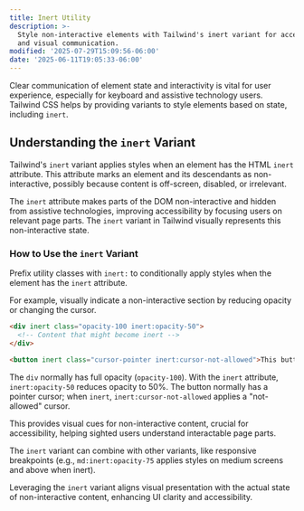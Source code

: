 ```yaml
---
title: Inert Utility
description: >-
  Style non-interactive elements with Tailwind's inert variant for accessibility
  and visual communication.
modified: '2025-07-29T15:09:56-06:00'
date: '2025-06-11T19:05:33-06:00'
---
```


Clear communication of element state and interactivity is vital for user experience, especially for keyboard and assistive technology users. Tailwind CSS helps by providing variants to style elements based on state, including `inert`.

## Understanding the `inert` Variant

Tailwind's `inert` variant applies styles when an element has the HTML `inert` attribute. This attribute marks an element and its descendants as non-interactive, possibly because content is off-screen, disabled, or irrelevant.

The `inert` attribute makes parts of the DOM non-interactive and hidden from assistive technologies, improving accessibility by focusing users on relevant page parts. The `inert` variant in Tailwind visually represents this non-interactive state.

### How to Use the `inert` Variant

Prefix utility classes with `inert:` to conditionally apply styles when the element has the `inert` attribute.

For example, visually indicate a non-interactive section by reducing opacity or changing the cursor.

```html tailwind
<div inert class="opacity-100 inert:opacity-50">
  <!-- Content that might become inert -->
</div>

<button inert class="cursor-pointer inert:cursor-not-allowed">This button might be inert</button>
```

The `div` normally has full opacity (`opacity-100`). With the `inert` attribute, `inert:opacity-50` reduces opacity to 50%. The button normally has a pointer cursor; when `inert`, `inert:cursor-not-allowed` applies a "not-allowed" cursor.

This provides visual cues for non-interactive content, crucial for accessibility, helping sighted users understand interactable page parts.

The `inert` variant can combine with other variants, like responsive breakpoints (e.g., `md:inert:opacity-75` applies styles on medium screens and above when inert).

Leveraging the `inert` variant aligns visual presentation with the actual state of non-interactive content, enhancing UI clarity and accessibility.
